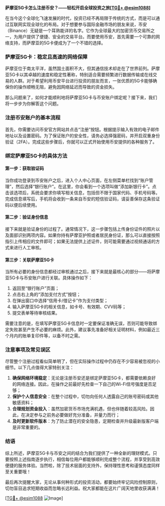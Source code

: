 **萨摩亚5G卡怎么注册币安？——轻松开启全球投资之旅[[TG💪+ @esim1088](https://t.me/s/esim1088)]**

在当今这个全球化飞速发展的时代，投资已经不再局限于传统的方式，而是可以通过互联网实现全球化的布局。对于想要参与国际金融市场的朋友来说，币安（Binance）无疑是一个耳熟能详的名字。它作为全球最大的加密货币交易所之一，为用户提供了便捷、安全的交易平台。而要使用币安，首先需要一个可靠的网络支持，而萨摩亚的5G卡便成为了一个不错的选择。

### 萨摩亚5G卡：稳定且高速的网络保障

萨摩亚位于南太平洋，虽然国土面积不大，但其通信技术却走在了世界前列。萨摩亚5G卡以其卓越的速度和稳定性著称，特别适合需要频繁进行数据传输或在线交易的人群。对于希望利用币安平台进行投资的朋友而言，一张优质的5G卡能够确保你的操作顺畅无阻，避免因网络延迟而导致的资金损失。

那么问题来了，如何才能顺利地将萨摩亚5G卡与币安账户绑定呢？接下来，我们将一步步为你解答这个问题。

### 注册币安账户的基本流程

首先，你需要访问币安官方网站并点击“注册”按钮。根据提示输入有效的电子邮件地址以及设置密码。为了保证账户的安全性，请务必选择强密码，并开启双重身份验证（2FA）。完成这些步骤后，你就可以正式开始使用币安提供的各种服务了。

### 绑定萨摩亚5G卡的具体方法

#### 第一步：获取验证码
当你成功登录到币安账户之后，进入个人中心页面，在左侧菜单栏找到“账户管理”，然后选择“银行账户”。在这里，你会看到一个选项叫做“添加新银行卡”。点击该选项后，系统会要求你填写相关信息，包括但不限于国家代码、手机号码等。完成信息填写后，手机将会收到一条来自币安的短信验证码，请妥善保存这条验证码以便后续使用。

#### 第二步：验证身份信息
接下来就是验证身份的过程了。通常情况下，这一步骤包括上传身份证件的照片以及面部识别两项内容。如果你持有萨摩亚护照或者居民身份证，那么可以直接按照指引上传相应的文件即可；如果无法提供上述证件，则可能需要通过视频通话的方式来进行人工审核。

#### 第三步：关联萨摩亚5G卡
当所有必要的身份信息都经过审核通过之后，接下来就是最核心的部分——将萨摩亚5G卡与币安账户进行关联。具体操作如下：
1. 返回至“银行账户”页面；
2. 点击右上角的“添加支付方式”按钮；
3. 在弹出窗口中选择“信用卡/借记卡”作为支付类型；
4. 输入萨摩亚5G卡的相关信息，如卡号、有效期、CVV码等；
5. 提交表单等待审核结果。

需要注意的是，在填写萨摩亚5G卡信息时一定要保证准确无误，否则可能导致绑定失败甚至产生不必要的麻烦。此外，建议事先准备好相关证明材料，例如最近三个月内的账单复印件等，以备不时之需。

### 注意事项及常见误区

尽管整个注册过程看似简单明了，但在实际操作过程中仍存在不少容易被忽视的小细节。以下几点值得大家特别关注：

1. **确保网络环境稳定**：无论是注册币安还是绑定萨摩亚5G卡，都需要依赖良好的网络连接。因此，在操作之前最好先检查一下自己的Wi-Fi信号强度是否足够；
2. **保护个人信息安全**：在整个过程中，切勿向任何人透露自己的账号密码或其他敏感资料；
3. **合理规划资金投入**：虽然加密货币市场充满机遇，但也伴随着较高风险。因此，在决定参与之前务必要做好充分准备，并量力而行；
4. **及时更新软件版本**：为了防止潜在的安全隐患，定期检查并升级最新版客户端是非常重要的。

### 结语

综上所述，萨摩亚5G卡与币安之间的结合为我们提供了一种全新的理财模式。只要按照上述指南逐步执行，相信每位用户都能够顺利完成整个流程，并享受到高效便捷的服务体验。当然啦，除了技术层面的支持外，保持理性思考和谨慎态度同样至关重要哦！

最后再次提醒大家，无论从事何种形式的投资活动，都要始终牢记风险控制原则，切勿盲目追求短期收益而忽略长远利益。祝大家都能在这片广阔天地里收获满满！

[[TG💪+ @esim1088](https://t.me/s/esim1088) ![Image](https://i.postimg.cc/4NQfJmqS/Snipaste-2025-05-13-00-14-12.png)]